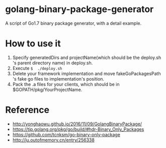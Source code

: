 # golang-binary-package-generator
A script of Go1.7 binary package generator, with a detail example.

# How to use it
1. Specify generatedDirs and projectName(which should be the deploy.sh 's parent directory name) in deploy.sh.
2. Execute ```$  ./deploy.sh```
3. Delete your framework implementation and move fakeGoPackagesPath 's fake go files to implementation's position.
4. Pack the .a files for your clients, which should be in $GOPATH/pkg/YourProjectName.

# Reference
* http://yonghaowu.github.io/2016/11/09/GolangBinaryPackage/
* https://tip.golang.org/pkg/go/build/#hdr-Binary_Only_Packages
* https://github.com/tcnksm/go-binary-only-package
* http://ju.outofmemory.cn/entry/256338
